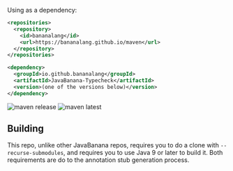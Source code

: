 Using as a dependency:

```xml
<repositories>
  <repository>
    <id>bananalang</id>
    <url>https://bananalang.github.io/maven</url>
  </repository>
</repositories>

<dependency>
  <groupId>io.github.bananalang</groupId>
  <artifactId>JavaBanana-Typecheck</artifactId>
  <version>(one of the versions below)</version>
</dependency>
```

![maven release](https://img.shields.io/badge/dynamic/xml.svg?label=maven%20release&color=blue&query=%2Fmetadata%2Fversioning%2Frelease&url=https%3A%2F%2Fbananalang.github.io%2Fmaven%2Fio%2Fgithub%2Fbananalang%2FJavaBanana-Typecheck%2Fmaven-metadata.xml)
![maven latest](https://img.shields.io/badge/dynamic/xml.svg?label=maven%20latest&color=blue&query=%2Fmetadata%2Fversioning%2Fversions%2Fversion%5Blast%28%29%5D&url=https%3A%2F%2Fbananalang.github.io%2Fmaven%2Fio%2Fgithub%2Fbananalang%2FJavaBanana-Typecheck%2Fmaven-metadata.xml)

## Building

This repo, unlike other JavaBanana repos, requires you to do a clone with `--recurse-submodules`, and requires you to use Java 9 or later to build it. Both requirements are do to the annotation stub generation process.
